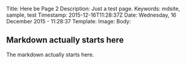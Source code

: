 Title: Here be Page 2
Description: Just a test page.
Keywords: mdsite, sample, test
Timestamp: 2015-12-16T11:28:37Z
Date: Wednesday, 16 December 2015 - 11:28:37
Template: 
Image: 
Body:
## Markdown actually starts here

The markdown actually starts here.
